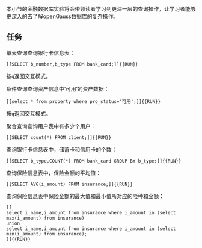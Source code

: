 本小节的金融数据库实验将会带领读者学习到更深一层的查询操作，让学习者能够更深入的去了解openGauss数据库的复杂操作。

## 任务

单表查询查询银行卡信息表：

`[[SELECT b_number,b_type FROM bank_card;]]{{RUN}}`

按`q`返回交互模式。

条件查询查询资产信息中‘可用’的资产数据：

`[[select * from property where pro_status='可用';]]{{RUN}}`

按`q`返回交互模式。

聚合查询查询用户表中有多少个用户：

`[[SELECT count(*) FROM client;]]{{RUN}}`

查询银行卡信息表中，储蓄卡和信用卡的个数：

`[[SELECT b_type,COUNT(*) FROM bank_card GROUP BY b_type;]]{{RUN}}`

查询保险信息表中，保险金额的平均值：

`[[SELECT AVG(i_amount) FROM insurance;]]{{RUN}}`

查询保险信息表中保险金额的最大值和最小值所对应的险种和金额：

```
[[
select i_name,i_amount from insurance where i_amount in (select max(i_amount) from insurance)
union
select i_name,i_amount from insurance where i_amount in (select min(i_amount) from insurance);
]]{{RUN}}
```